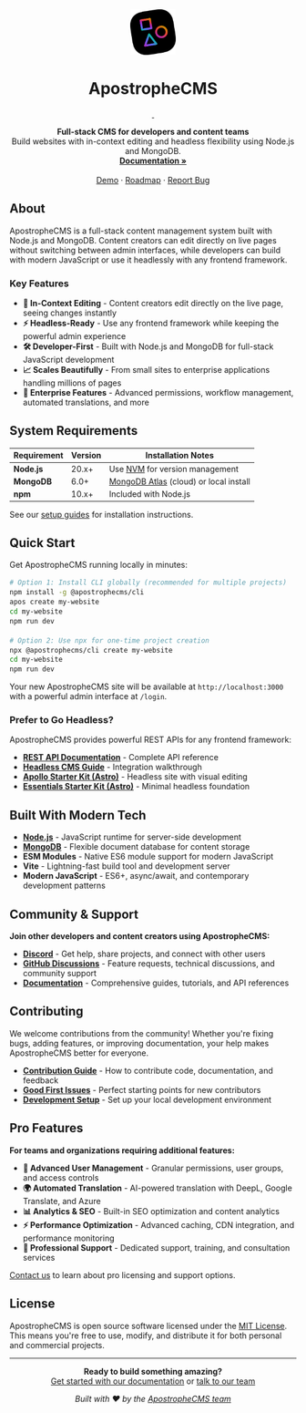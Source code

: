 <div align="center">
  <a href="https://github.com/apostrophecms/apostrophe">
    <img src="logo.svg" alt="ApostropheCMS logo" width="80" height="80">
  </a>

  <h1>ApostropheCMS</h1>

  <p>
    <a aria-label="Join the community on Discord" href="http://chat.apostrophecms.org">
      <img alt="" src="https://img.shields.io/discord/517772094482677790?color=5865f2&label=Join%20the%20Discord&logo=discord&logoColor=fff&labelColor=000&style=for-the-badge&logoWidth=20" />
    </a>
    <a aria-label="License" href="https://github.com/apostrophecms/apostrophe/blob/main/LICENSE.md">
      <img alt="" src="https://img.shields.io/static/v1?style=for-the-badge&labelColor=000000&label=License&message=MIT&color=3DA639" />
    </a>
  </p>

  <p>
    <strong>Full-stack CMS for developers and content teams</strong><br />
    Build websites with in-context editing and headless flexibility using Node.js and MongoDB.
    <br />
    <a href="https://docs.apostrophecms.org/"><strong>Documentation »</strong></a>
    <br />
    <br />
    <a href="http://demo.apostrophecms.com">Demo</a>
    ·
    <a href="https://productlane.com/edit-roadmap">Roadmap</a>
    ·
    <a href="https://github.com/apostrophecms/apostrophe/issues/new?assignees=&labels=bug,3.0&template=bug_report.md&title=">Report Bug</a>
  </p>
</div>

## About

ApostropheCMS is a full-stack content management system built with Node.js and MongoDB. Content creators can edit directly on live pages without switching between admin interfaces, while developers can build with modern JavaScript or use it headlessly with any frontend framework.

### Key Features

- **🎯 In-Context Editing** - Content creators edit directly on the live page, seeing changes instantly
- **⚡ Headless-Ready** - Use any frontend framework while keeping the powerful admin experience
- **🛠️ Developer-First** - Built with Node.js and MongoDB for full-stack JavaScript development
- **📈 Scales Beautifully** - From small sites to enterprise applications handling millions of pages
- **🔐 Enterprise Features** - Advanced permissions, workflow management, automated translations, and more

## System Requirements

| Requirement | Version | Installation Notes |
|-------------|---------|-------------------|
| **Node.js** | 20.x+ | Use [NVM](https://github.com/nvm-sh/nvm) for version management |
| **MongoDB** | 6.0+ | [MongoDB Atlas](https://www.mongodb.com/atlas) (cloud) or local install |
| **npm** | 10.x+ | Included with Node.js |

See our [setup guides](https://docs.apostrophecms.org/guide/development-setup.html) for installation instructions.

## Quick Start

Get ApostropheCMS running locally in minutes:

```bash
# Option 1: Install CLI globally (recommended for multiple projects)
npm install -g @apostrophecms/cli
apos create my-website
cd my-website
npm run dev

# Option 2: Use npx for one-time project creation
npx @apostrophecms/cli create my-website
cd my-website
npm run dev
```

Your new ApostropheCMS site will be available at `http://localhost:3000` with a powerful admin interface at `/login`.

### Prefer to Go Headless?

ApostropheCMS provides powerful REST APIs for any frontend framework:

- **[REST API Documentation](https://docs.apostrophecms.org/reference/api/pieces.html)** - Complete API reference
- **[Headless CMS Guide](https://docs.apostrophecms.org/guide/headless-cms.html)** - Integration walkthrough
- **[Apollo Starter Kit (Astro)](https://github.com/apostrophecms/starter-kit-astro-apollo)** - Headless site with visual editing
- **[Essentials Starter Kit (Astro)](https://github.com/apostrophecms/starter-kit-astro-essentials)** - Minimal headless foundation

## Built With Modern Tech

- **[Node.js](https://nodejs.org/)** - JavaScript runtime for server-side development
- **[MongoDB](https://www.mongodb.com/)** - Flexible document database for content storage
- **ESM Modules** - Native ES6 module support for modern JavaScript
- **Vite** - Lightning-fast build tool and development server
- **Modern JavaScript** - ES6+, async/await, and contemporary development patterns

## Community & Support

**Join other developers and content creators using ApostropheCMS:**

- **[Discord](https://discord.com/invite/XkbRNq7)** - Get help, share projects, and connect with other users
- **[GitHub Discussions](https://github.com/apostrophecms/apostrophe/discussions)** - Feature requests, technical discussions, and community support
- **[Documentation](https://docs.apostrophecms.org/)** - Comprehensive guides, tutorials, and API references

## Contributing

We welcome contributions from the community! Whether you're fixing bugs, adding features, or improving documentation, your help makes ApostropheCMS better for everyone.

- **[Contribution Guide](https://github.com/apostrophecms/apostrophe/blob/main/CONTRIBUTING.md)** - How to contribute code, documentation, and feedback
- **[Good First Issues](https://github.com/apostrophecms/apostrophe/issues?q=is%3Aissue+is%3Aopen+label%3A%22good+first+issue%22)** - Perfect starting points for new contributors
- **[Development Setup](https://docs.apostrophecms.org/guide/development-setup.html)** - Set up your local development environment


## Pro Features

**For teams and organizations requiring additional features:**

- **🔐 Advanced User Management** - Granular permissions, user groups, and access controls
- **🌍 Automated Translation** - AI-powered translation with DeepL, Google Translate, and Azure
- **📊 Analytics & SEO** - Built-in SEO optimization and content analytics
- **⚡ Performance Optimization** - Advanced caching, CDN integration, and performance monitoring
- **💼 Professional Support** - Dedicated support, training, and consultation services

[Contact us](https://apostrophecms.com/contact-us) to learn about pro licensing and support options.

## License

ApostropheCMS is open source software licensed under the [MIT License](https://github.com/apostrophecms/apostrophe/blob/main/LICENSE.md). This means you're free to use, modify, and distribute it for both personal and commercial projects.

---

<div align="center">
  <p>
    <strong>Ready to build something amazing?</strong><br>
    <a href="https://docs.apostrophecms.org/">Get started with our documentation</a> or <a href="https://apostrophecms.com/contact-us">talk to our team</a>
  </p>
  <p>
    <em>Built with ❤️ by the <a href="https://apostrophecms.com">ApostropheCMS team</a></em>
  </p>
</div>